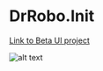 # DrRobo.Init

[Link to Beta UI project](https://www.figma.com/community/file/1204215169650628581)

![alt text](https://github.com/AndersonPull/DrRobo.Init/blob/main/Resources/ImgsBanners/mockup.png)
